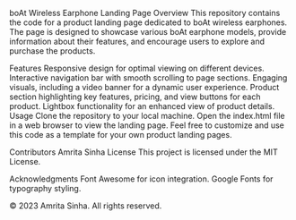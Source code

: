 boAt Wireless Earphone Landing Page
Overview
This repository contains the code for a product landing page dedicated to boAt wireless earphones. The page is designed to showcase various boAt earphone models, provide information about their features, and encourage users to explore and purchase the products.

Features
Responsive design for optimal viewing on different devices.
Interactive navigation bar with smooth scrolling to page sections.
Engaging visuals, including a video banner for a dynamic user experience.
Product section highlighting key features, pricing, and view buttons for each product.
Lightbox functionality for an enhanced view of product details.
Usage
Clone the repository to your local machine.
Open the index.html file in a web browser to view the landing page.
Feel free to customize and use this code as a template for your own product landing pages.

Contributors
Amrita Sinha
License
This project is licensed under the MIT License.

Acknowledgments
Font Awesome for icon integration.
Google Fonts for typography styling.

© 2023 Amrita Sinha. All rights reserved.
